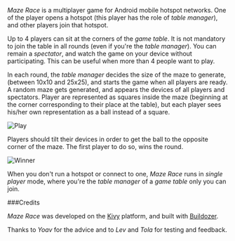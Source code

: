 
*Maze Race* is a multiplayer game for Android mobile hotspot networks.
One of the player opens a hotspot (this player has the role of *table manager*),
and other players join that hotspot.

Up to 4 players can sit at the corners of the *game table*.
It is not mandatory to join the table in all rounds (even if you're the
*table manager*). You can remain a *spectator*, and watch the game
on your device without participating. This can be useful when more than
4 people want to play.

In each round, the *table manager* decides the size of the maze to generate,
(between 10x10 and 25x25), and starts the game when all players are ready.
A random maze gets generated, and appears the devices of all players and
spectators. Player are represented as squares inside the maze (beginning
at the corner corresponding to their place at the table), but each player
sees his/her own representation as a ball instead of a square.

![Play](https://lut.im/kuMJfGJ11A/RGOXtPfrNFZdNmJb.png)

Players should tilt their devices in order to get the ball to the opposite
corner of the maze. The first player to do so, wins the round.

![Winner](https://lut.im/RUMf68s0Fa/Tamj2sCQkleRkRWZ.png)

When you don't run a hotspot or connect to one, *Maze Race* runs in *single player* mode,
where you're the *table manager* of a *game table* only you can join.

###Credits

*Maze Race* was developed on the [Kivy](https://kivy.org/) platform, and built with
[Buildozer](http://buildozer.readthedocs.org/).

Thanks to *Yoav* for the advice and to *Lev* and *Tola* for testing and feedback.
